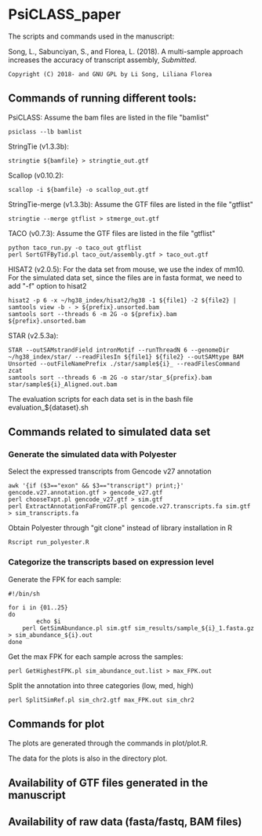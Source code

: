 PsiCLASS_paper
=======

The scripts and commands used in the manuscript:

Song, L., Sabunciyan, S., and Florea, L. (2018). A multi-sample approach increases the accuracy of transcript assembly, *Submitted*.

	Copyright (C) 2018- and GNU GPL by Li Song, Liliana Florea


## Commands of running different tools:
PsiCLASS: Assume the bam files are listed in the file "bamlist"

	psiclass --lb bamlist

StringTie (v1.3.3b):

	stringtie ${bamfile} > stringtie_out.gtf

Scallop (v0.10.2):

	scallop -i ${bamfile} -o scallop_out.gtf

StringTie-merge (v1.3.3b): Assume the GTF files are listed in the file "gtflist"
	
	stringtie --merge gtflist > stmerge_out.gtf

TACO (v0.7.3): Assume the GTF files are listed in the file "gtflist"

	python taco_run.py -o taco_out gtflist
	perl SortGTFByTid.pl taco_out/assembly.gtf > taco_out.gtf

HISAT2 (v2.0.5): For the data set from mouse, we use the index of mm10. For the simulated data set, since the files are in fasta format, we need to add "-f" option to hisat2

	hisat2 -p 6 -x ~/hg38_index/hisat2/hg38 -1 ${file1} -2 ${file2} | samtools view -b - > ${prefix}.unsorted.bam
	samtools sort --threads 6 -m 2G -o ${prefix}.bam ${prefix}.unsorted.bam

STAR (v2.5.3a):

	STAR --outSAMstrandField intronMotif --runThreadN 6 --genomeDir ~/hg38_index/star/ --readFilesIn ${file1} ${file2} --outSAMtype BAM Unsorted --outFileNamePrefix ./star/sample${i}_ --readFilesCommand zcat 
	samtools sort --threads 6 -m 2G -o star/star_${prefix}.bam star/sample${i}_Aligned.out.bam

The evaluation scripts for each data set is in the bash file evaluation_${dataset}.sh

## Commands related to simulated data set

### Generate the simulated data with Polyester

Select the expressed transcripts from Gencode v27 annotation

	awk '{if ($3=="exon" && $3=="transcript") print;}' gencode.v27.annotation.gtf > gencode_v27.gtf
	perl chooseTxpt.pl gencode_v27.gtf > sim.gtf
	perl ExtractAnnotationFaFromGTF.pl gencode.v27.transcripts.fa sim.gtf > sim_transcripts.fa


Obtain Polyester through "git clone" instead of library installation in R

	Rscript run_polyester.R   

### Categorize the transcripts based on expression level

Generate the FPK for each sample:

	#!/bin/sh

	for i in {01..25}
	do
	        echo $i
		perl GetSimAbundance.pl sim.gtf sim_results/sample_${i}_1.fasta.gz > sim_abundance_${i}.out
	done

Get the max FPK for each sample across the samples:

	perl GetHighestFPK.pl sim_abundance_out.list > max_FPK.out

Split the annotation into three categories (low, med, high)

	perl SplitSimRef.pl sim_chr2.gtf max_FPK.out sim_chr2

## Commands for plot

The plots are generated through the commands in plot/plot.R. 

The data for the plots is also in the directory plot.

## Availability of GTF files generated in the manuscript

## Availability of raw data (fasta/fastq, BAM files)
